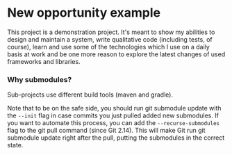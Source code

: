 # New opportunity example
This project is a demonstration project. It's meant to show my abilities to design and maintain a system, write qualitative code (including tests, of course), learn and use some of the technologies which I use on a daily basis at work and be one more reason to explore the latest changes of used frameworks and libraries.

### Why submodules?

Sub-projects use different build tools (maven and gradle).

Note that to be on the safe side, you should run git submodule update with the `--init` flag in case commits you just pulled added new submodules.
If you want to automate this process, you can add the `--recurse-submodules` flag to the git pull command (since Git 2.14). This will make Git run git submodule update right after the pull, putting the submodules in the correct state.
